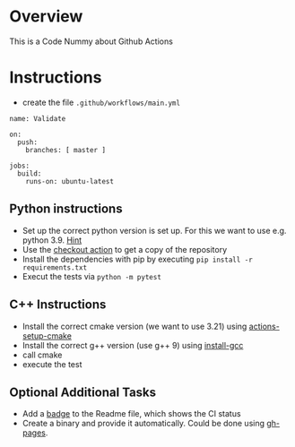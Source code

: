 # Overview
This is a Code Nummy about Github Actions

# Instructions

* create the file `.github/workflows/main.yml`
```
name: Validate

on:
  push:
    branches: [ master ]

jobs:
  build:
    runs-on: ubuntu-latest
```

## Python instructions

* Set up the correct python version is set up. For this we want to use e.g. python 3.9. [Hint](https://github.com/actions/setup-python)
* Use the [checkout action](https://github.com/actions/checkout) to get a copy of the repository 
* Install the dependencies with pip by executing `pip install -r requirements.txt`
* Execut the tests via `python -m pytest`

## C++ Instructions
* Install the correct cmake version (we want to use 3.21) using [actions-setup-cmake](https://github.com/marketplace/actions/actions-setup-cmake)
* Install the correct g++ version  (use g++ 9) using [install-gcc](https://github.com/marketplace/actions/install-gcc)
* call cmake 
* execute the test

## Optional Additional Tasks
* Add a [badge](https://docs.github.com/en/actions/monitoring-and-troubleshooting-workflows/adding-a-workflow-status-badge) to the Readme file, which shows the CI status
* Create a binary and provide it automatically. Could be done using [gh-pages](https://github.com/peaceiris/actions-gh-pages). 
